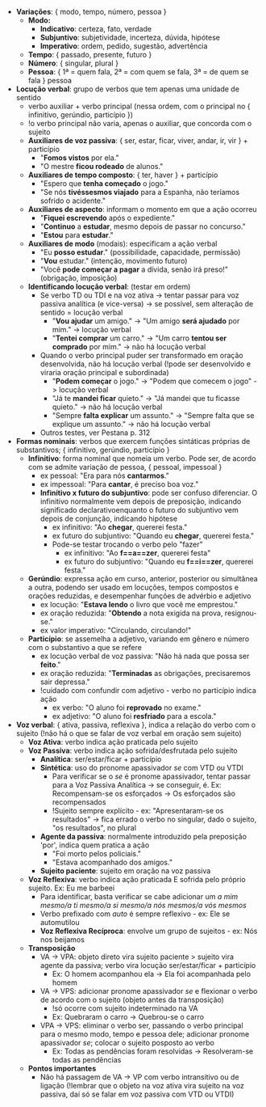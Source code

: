 * **Variações**: { modo, tempo, número, pessoa }
	* **Modo:** 
		* **Indicativo**: certeza, fato, verdade
		* **Subjuntivo**: subjetividade, incerteza, dúvida, hipótese
		* **Imperativo**: ordem, pedido, sugestão, advertência
	* **Tempo**: { passado, presente, futuro }
	* **Número**: { singular, plural }
	* **Pessoa**: { 1ª = quem fala, 2ª = com quem se fala, 3ª = de quem se fala } pessoa
* **Locução verbal**: grupo de verbos que tem apenas uma unidade de sentido
	* verbo auxiliar + verbo principal (nessa ordem, com o principal no { infinitivo, gerúndio, particípio })
	* !o verbo principal não varia, apenas o auxiliar, que concorda com o sujeito
	* **Auxiliares de voz passiva**: { ser, estar, ficar, viver, andar, ir, vir } + particípio
		* "**Fomos vistos** por ela."
		* "O mestre **ficou rodeado** de alunos."
	* **Auxiliares de tempo composto**: { ter, haver } + particípio
		* "Espero que **tenha começado** o jogo."
		* "Se nós **tivéssesmos viajado** para a Espanha, não teríamos sofrido o acidente."
	* **Auxiliares de aspecto**: informam o momento em que a ação ocorreu
		* "**Fiquei escrevendo** após o expediente."
		* "**Continuo** a **estudar**, mesmo depois de passar no concurso."
		* "**Estou** para **estudar**."
	* **Auxiliares de modo** (modais): especificam a ação verbal
		* "Eu **posso estudar**." (possibilidade, capacidade, permissão)
		* "**Vou** estudar." (intenção, movimento futuro)
		* "Você **pode começar a pagar** a dívida, senão irá preso!" (obrigação, imposição)
	* **Identificando locução verbal**: (testar em ordem)
		* Se verbo TD ou TDI e na voz ativa -> tentar passar para voz passiva analítica (e vice-versa) -> se possível, sem alteração de sentido = locução verbal
			* "**Vou ajudar** um amigo." -> "Um amigo **será ajudado** por mim." -> locução verbal
			* "**Tentei comprar** um carro." -> "Um carro **tentou ser comprado** por mim." -> não há locução verbal
		* Quando o verbo principal puder ser transformado em oração desenvolvida, não há locução verbal (!pode ser desenvolvido e viraria oração principal e subordinada)
			* "**Podem começar** o jogo." -> "Podem que comecem o jogo" -> locução verbal
			* "Já te **mandei ficar** quieto." -> "Já mandei que tu ficasse quieto." -> não há locução verbal
			* "Sempre **falta explicar** um assunto." -> "Sempre falta que se explique um assunto." -> não há locução verbal
		* Outros testes, ver Pestana p. 312
* **Formas nominais**: verbos que exercem funções sintáticas próprias de substantivos; { infinitivo, gerúndio, particípio }
	* **Infinitivo**: forma nominal que nomeia um verbo. Pode ser, de acordo com se admite variação de pessoa, { pessoal, impessoal }
		* ex pessoal: "Era para nós **cantarmos**."
		* ex impessoal: "Para **cantar**, é preciso boa voz."
		* **Infinitivo x futuro do subjuntivo**: pode ser confuso diferenciar. O infinitivo normalmente vem depois de preposição, indicando significado declarativoenquanto o futuro do subjuntivo vem depois de conjunção, indicando hipótese
			* ex infinitivo: "Ao **chegar**, quererei festa."
			* ex futuro do subjuntivo: "Quando eu **chegar**, quererei festa."
			* Pode-se testar trocando o verbo pelo "fazer"
				* ex infinitivo: "Ao **f==a==zer**, quererei festa"
				* ex futuro do subjuntivo: "Quando eu **f==i==zer**, quererei festa."
	* **Gerúndio**: expressa ação em curso, anterior, posterior ou simultânea a outra, podendo ser usado em locuções, tempos compostos e orações reduzidas, e desempenhar funções de advérbio e adjetivo
		* ex locução: "**Estava lendo** o livro que você me emprestou."
		* ex oração reduzida: "**Obtendo** a nota exigida na prova, resignou-se."
		* ex valor imperativo: "Circulando, circulando!"
	* **Particípio**: se assemelha a adjetivo, variando em gênero e número com o substantivo a que se refere
		* ex locução verbal de voz passiva: "Não há nada que possa ser **feito**."
		* ex oração reduzida: "**Terminadas** as obrigações, precisaremos sair depressa."
		* !cuidado com confundir com adjetivo - verbo no particípio indica ação
			* ex verbo: "O aluno foi **reprovado** no exame."
			* ex adjetivo: "O aluno foi **resfriado** para a escola."
* **Voz verbal**: { ativa, passiva, reflexiva }, indica a relação do verbo com o sujeito (!não há o que se falar de voz verbal em oração sem sujeito)
	* **Voz Ativa**: verbo indica ação praticada pelo sujeito
	* **Voz Passiva**: verbo indica ação sofrida/desfrutada pelo sujeito
		* **Analítica**: ser/estar/ficar + particípio
		* **Sintética**: uso do pronome apassivador *se* com VTD ou VTDI
			* Para verificar se o *se* é pronome apassivador, tentar passar para a Voz Passiva Analítica -> se conseguir, é. Ex: Recompensam-se os esforçados -> Os esforçados são recompensados
			* !Sujeito sempre explícito - ex: "Apresentaram-se os resultados" -> fica errado o verbo no singular, dado o sujeito, "os resultados", no plural
		* **Agente da passiva**: normalmente introduzido pela preposição 'por', indica quem pratica a ação
			* "Foi morto pelos policiais."
			* "Estava acompanhado dos amigos."
		* **Sujeito paciente**: sujeito em oração na voz passiva
	* **Voz Reflexiva**: verbo indica ação praticada E sofrida pelo próprio sujeito. Ex: Eu me barbeei
		* Para identificar, basta verificar se cabe adicionar um *a mim mesmo/a ti mesmo/a si mesmo/a nós mesmos/a vós mesmos*
		* Verbo prefixado com *auto* é sempre reflexivo - ex: Ele se automutilou
		* **Voz Reflexiva Recíproca**: envolve um grupo de sujeitos - ex: Nós nos beijamos
	* **Transposição**
		* VA -> VPA: objeto direto vira sujeito paciente > sujeito vira agente da passiva; verbo vira locução ser/estar/ficar + particípio
			* Ex: O homem acompanhou ela -> Ela foi acompanhada pelo homem
		* VA -> VPS: adicionar pronome apassivador *se* e flexionar o verbo de acordo com o sujeito (objeto antes da transposição)
			* !só ocorre com sujeito indeterminado na VA
			* Ex: Quebraram o carro -> Quebrou-se o carro
		* VPA -> VPS: eliminar o verbo ser, passando o verbo principal para o mesmo modo, tempo e pessoa dele; adicionar pronome apassivador *se*; colocar o sujeito posposto ao verbo
			* Ex: Todas as pendências foram resolvidas -> Resolveram-se todas as pendências
	* **Pontos importantes**
		* Não há passagem de VA -> VP com verbo intransitivo ou de ligação (!lembrar que o objeto na voz ativa vira sujeito na voz passiva, daí só se falar em voz passiva com VTD ou VTDI)